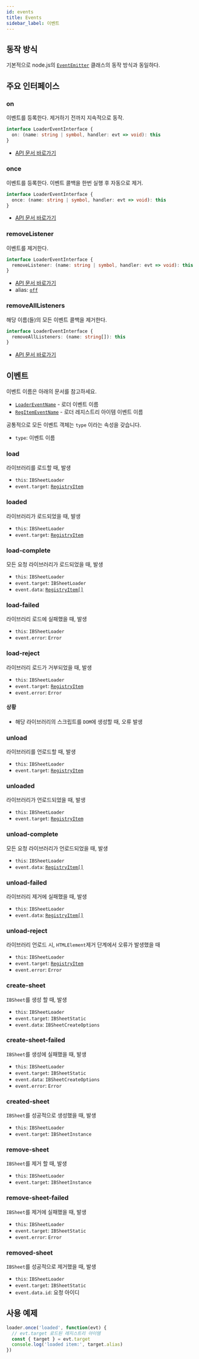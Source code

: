 ```yaml
---
id: events
title: Events
sidebar_label: 이벤트
---
```


## 동작 방식

기본적으로 node.js의 [`EventEmitter`](https://nodejs.org/api/events.html#events_class_eventemitter) 클래스의 동작 방식과 동일하다.


## 주요 인터페이스

### on

이벤트를 등록한다. 제거하기 전까지 지속적으로 동작.

```ts
interface LoaderEventInterface {
  on: (name: string | symbol, handler: evt => void): this
}
```

* [API 문서 바로가기](https://nodejs.org/api/events.html#events_emitter_on_eventname_listener)

### once

이벤트를 등록한다. 이벤트 콜백을 한번 실행 후 자동으로 제거.

```ts
interface LoaderEventInterface {
  once: (name: string | symbol, handler: evt => void): this
}
```

* [API 문서 바로가기](https://nodejs.org/api/events.html#events_emitter_once_eventname_listener)

### removeListener

이벤트를 제거한다.

```ts
interface LoaderEventInterface {
  removeListener: (name: string | symbol, handler: evt => void): this
}
```

* [API 문서 바로가기](https://nodejs.org/api/events.html#events_emitter_removelistener_eventname_listener)
* alias: [`off`](https://nodejs.org/api/events.html#events_emitter_off_eventname_listener)

### removeAllListeners

해당 이름(들)의 모든 이벤트 콜백을 제거한다.

```ts
interface LoaderEventInterface {
  removeAllListeners: (name: string[]): this
}
```

* [API 문서 바로가기](https://nodejs.org/api/events.html#events_emitter_removealllisteners_eventname)

## 이벤트

이벤트 이름은 아래의 문서를 참고하세요.

* [`LoaderEventName`](https://ibsheet.github.io/loader/enums/loadereventname.html) - 로더 이벤트 이름
* [`RegItemEventName`](https://ibsheet.github.io/loader/enums/regitemeventname.html) - 로더 레지스트리 아이템 이벤트 이름

공통적으로 모든 이벤트 객체는 `type` 이라는 속성을 갖습니다.

* `type`: 이벤트 이름

### load

라이브러리를 로드할 때, 발생

* `this`: `IBSheetLoader`
* `event.target`: [`RegistryItem`](./registry#registryitem)

### loaded

라이브러리가 로드되었을 때, 발생

* `this`: `IBSheetLoader`
* `event.target`: [`RegistryItem`](./registry#registryitem)

### load-complete

모든 요청 라이브러리가 로드되었을 때, 발생

* `this`: `IBSheetLoader`
* `event.target`: `IBSheetLoader`
* `event.data`: [`RegistryItem[]`](./registry#registryitem)

### load-failed

라이브러리 로드에 실패했을 때, 발생

* `this`: `IBSheetLoader`
* `event.error`: `Error`

### load-reject

라이브러리 로드가 거부되었을 때, 발생

* `this`: `IBSheetLoader`
* `event.target`: [`RegistryItem`](./registry#registryitem)
* `event.error`: `Error`

#### 상황

* 해당 라이브러리의 스크립트를 `DOM`에 생성할 때, 오류 발생

### unload

라이브러리를 언로드할 때, 발생

* `this`: `IBSheetLoader`
* `event.target`: [`RegistryItem`](./registry#registryitem)

### unloaded

라이브러리가 언로드되었을 때, 발생

* `this`: `IBSheetLoader`
* `event.target`: [`RegistryItem`](./registry#registryitem)

### unload-complete

모든 요청 라이브러리가 언로드되었을 때, 발생

* `this`: `IBSheetLoader`
* `event.data`: [`RegistryItem[]`](./registry#registryitem)

### unload-failed

라이브러리 제거에 실패했을 때, 발생

* `this`: `IBSheetLoader`
* `event.data`: [`RegistryItem[]`](./registry#registryitem)

### unload-reject

라이브러리 언로드 시, `HTMLElement`제거 단계에서 오류가 발생했을 때

* `this`: `IBSheetLoader`
* `event.target`: [`RegistryItem`](./registry#registryitem)
* `event.error`: `Error`


### create-sheet

`IBSheet`를 생성 할 때, 발생

* `this`: `IBSheetLoader`
* `event.target`: `IBSheetStatic`
* `event.data`: `IBSheetCreateOptions`

### create-sheet-failed

`IBSheet`를 생성에 실패했을 때, 발생

* `this`: `IBSheetLoader`
* `event.target`: `IBSheetStatic`
* `event.data`: `IBSheetCreateOptions`
* `event.error`: `Error`

### created-sheet

`IBSheet`를 성공적으로 생성했을 때, 발생

* `this`: `IBSheetLoader`
* `event.target`: `IBSheetInstance`

### remove-sheet

`IBSheet`를 제거 할 때, 발생

* `this`: `IBSheetLoader`
* `event.target`: `IBSheetInstance`

### remove-sheet-failed

`IBSheet`를 제거에 실패했을 때, 발생

* `this`: `IBSheetLoader`
* `event.target`: `IBSheetStatic`
* `event.error`: `Error`

### removed-sheet

`IBSheet`를 성공적으로 제거했을 때, 발생

* `this`: `IBSheetLoader`
* `event.target`: `IBSheetStatic`
* `event.data.id`: 요청 아이디

## 사용 예제

```js
loader.once('loaded', function(evt) {
  // evt.target 로드된 레지스트리 아이템
  const { target } = evt.target
  console.log('loaded item:', target.alias)
})
```
